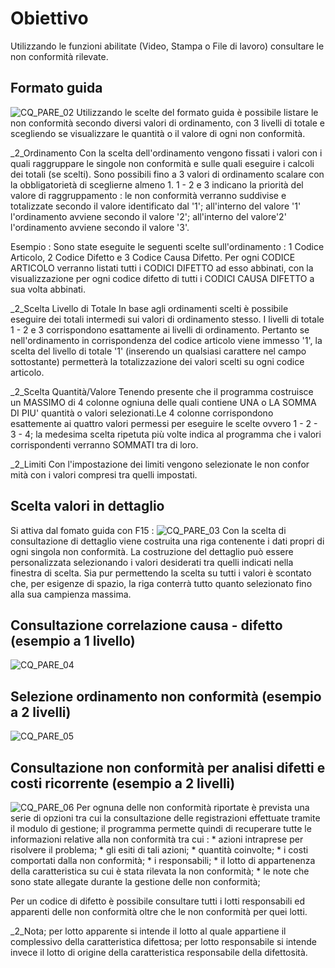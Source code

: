 # Obiettivo
Utilizzando le funzioni abilitate (Video, Stampa o File di lavoro) consultare le non conformità rilevate.
## Formato guida
![CQ_PARE_02](http://localhost:3000/immagini/MBDOC_OGG-P_CQNS10/CQ_PARE_02.png)
Utilizzando le scelte del formato guida è possibile listare le non conformità secondo diversi valori di ordinamento,
con 3 livelli di totale e scegliendo se visualizzare le quantità o il valore di ogni non conformità.

_2_Ordinamento
Con la scelta dell'ordinamento vengono fissati i valori con i quali raggruppare le singole non conformità e sulle quali eseguire i calcoli dei totali (se scelti). Sono possibili fino a 3 valori di ordinamento scalare con la obbligatorietà di sceglierne almeno 1.
1 - 2 e 3 indicano la priorità del valore di raggruppamento :  le non conformità verranno suddivise e totalizzate secondo il valore identificato dal '1'; all'interno del valore '1' l'ordinamento avviene secondo il valore '2'; all'interno del valore'2' l'ordinamento avviene secondo il valore '3'.

Esempio : 
Sono state eseguite le seguenti scelte sull'ordinamento :  1 Codice Articolo, 2 Codice Difetto e 3 Codice Causa Difetto.
Per ogni CODICE ARTICOLO verranno listati tutti i CODICI DIFETTO ad esso abbinati, con la visualizzazione per ogni codice difetto di tutti i CODICI CAUSA DIFETTO a sua volta abbinati.

_2_Scelta Livello di Totale
In base agli ordinamenti scelti è possibile eseguire dei totali intermedi sui valori di ordinamento stesso. I livelli di totale 1 - 2 e 3 corrispondono esattamente ai livelli di ordinamento.
Pertanto se nell'ordinamento in corrispondenza del codice articolo viene immesso '1', la scelta del livello di totale '1' (inserendo un qualsiasi carattere nel campo sottostante) permetterà la totalizzazione dei valori scelti su ogni codice articolo.

_2_Scelta Quantità/Valore
Tenendo presente che il programma costruisce un MASSIMO di 4 colonne ogniuna delle quali contiene UNA o LA SOMMA DI PIU' quantità o valori selezionati.Le 4 colonne corrispondono esattemente ai quattro valori permessi per eseguire le scelte ovvero 1 - 2 - 3 - 4; la medesima scelta ripetuta più volte indica al programma che i valori corrispondenti verranno SOMMATI tra di loro.

_2_Limiti
Con l'impostazione dei limiti vengono selezionate le non confor mità con i valori compresi tra quelli impostati.

## Scelta valori in dettaglio
Si attiva dal fomato guida con F15 : 
![CQ_PARE_03](http://localhost:3000/immagini/MBDOC_OGG-P_CQNS10/CQ_PARE_03.png)
Con la scelta di consultazione di dettaglio viene costruita una riga contenente i dati propri di ogni singola non conformità. La costruzione del dettaglio può essere personalizzata selezionando i valori desiderati tra quelli indicati nella finestra di scelta. Sia pur permettendo la scelta su tutti i valori è scontato che, per esigenze di spazio, la riga conterrà tutto quanto selezionato fino alla sua campienza massima.

## Consultazione correlazione causa - difetto (esempio a 1 livello)
![CQ_PARE_04](http://localhost:3000/immagini/MBDOC_OGG-P_CQNS10/CQ_PARE_04.png)
## Selezione ordinamento non conformità (esempio a 2 livelli)
![CQ_PARE_05](http://localhost:3000/immagini/MBDOC_OGG-P_CQNS10/CQ_PARE_05.png)
## Consultazione non conformità per analisi difetti e costi ricorrente (esempio a 2 livelli)
![CQ_PARE_06](http://localhost:3000/immagini/MBDOC_OGG-P_CQNS10/CQ_PARE_06.png)
Per ognuna delle non conformità riportate è prevista una serie di opzioni tra cui la consultazione delle registrazioni effettuate tramite il modulo di gestione; il programma permette quindi di recuperare tutte le informazioni relative alla non conformità tra cui : 
 \* azioni intraprese per risolvere il problema;
 \* gli esiti di tali azioni;
 \* quantità coinvolte;
 \* i costi comportati dalla non conformità;
 \* i responsabili;
 \* il lotto di appartenenza della caratteristica su cui è stata rilevata la non conformità;
 \* le note che sono state allegate durante la gestione delle non conformità;

Per un codice di difetto è possibile consultare tutti i lotti responsabili ed apparenti delle non conformità oltre che le non conformità per quei lotti.

_2_Nota; per lotto apparente si intende il lotto al quale appartiene il complessivo della caratteristica difettosa; per lotto responsabile si intende invece il lotto di origine della caratteristica responsabile della difettosità.
